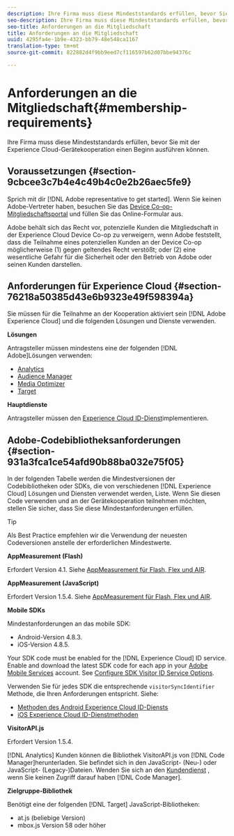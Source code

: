 ```yaml
---
description: Ihre Firma muss diese Mindeststandards erfüllen, bevor Sie mit der Experience Cloud-Gerätekooperation einen Beginn ausführen können.
seo-description: Ihre Firma muss diese Mindeststandards erfüllen, bevor Sie mit der Experience Cloud-Gerätekooperation einen Beginn ausführen können.
seo-title: Anforderungen an die Mitgliedschaft
title: Anforderungen an die Mitgliedschaft
uuid: 4295fa4e-1b9e-4323-bb79-48e548ca1167
translation-type: tm+mt
source-git-commit: 822882d4f9bb9eed7cf116597b62d07bbe94376c

---
```



# Anforderungen an die Mitgliedschaft{#membership-requirements}

Ihre Firma muss diese Mindeststandards erfüllen, bevor Sie mit der Experience Cloud-Gerätekooperation einen Beginn ausführen können.

## Voraussetzungen {#section-9cbcee3c7b4e4c49b4c0e2b26aec5fe9}

Sprich mit dir [!DNL Adobe representative to get started]. Wenn Sie keinen Adobe-Vertreter haben, besuchen Sie das [Device Co-op-Mitgliedschaftsportal](http://landing.adobe.com/en/na/events/summit/275658-summit-co-op.html) und füllen Sie das Online-Formular aus.

Adobe behält sich das Recht vor, potenzielle Kunden die Mitgliedschaft in der Experience Cloud Device Co-op zu verweigern, wenn Adobe feststellt, dass die Teilnahme eines potenziellen Kunden an der Device Co-op möglicherweise (1) gegen geltendes Recht verstößt; oder (2) eine wesentliche Gefahr für die Sicherheit oder den Betrieb von Adobe oder seinen Kunden darstellen.

## Anforderungen für Experience Cloud {#section-76218a50385d43e6b9323e49f598394a}

Sie müssen für die Teilnahme an der Kooperation aktiviert sein [!DNL Adobe Experience Cloud] und die folgenden Lösungen und Dienste verwenden.

**Lösungen**

Antragsteller müssen mindestens eine der folgenden [!DNL Adobe]Lösungen verwenden:

* [Analytics](http://www.adobe.com/de/marketing-cloud/web-analytics.html)
* [Audience Manager](http://www.adobe.com/de/marketing-cloud/data-management-platform.html)
* [Media Optimizer](http://www.adobe.com/marketing-cloud/online-advertising-management.html)
* [Target](http://www.adobe.com/de/marketing-cloud/testing-targeting.html)

**Hauptdienste**

Antragsteller müssen den [Experience Cloud ID-Dienst](https://docs.adobe.com/content/help/de-DE/id-service/using/home.html)implementieren.

## Adobe-Codebibliotheksanforderungen {#section-931a3fca1ce54afd90b88ba032e75f05}

In der folgenden Tabelle werden die Mindestversionen der Codebibliotheken oder SDKs, die von verschiedenen [!DNL Experience Cloud] Lösungen und Diensten verwendet werden, Liste. Wenn Sie diesen Code verwenden und an der Gerätekooperation teilnehmen möchten, stellen Sie sicher, dass Sie diese Mindestanforderungen erfüllen.

>[!TIP]
>
>Als Best Practice empfehlen wir die Verwendung der neuesten Codeversionen anstelle der erforderlichen Mindestwerte.

**AppMeasurement (Flash)**

Erfordert Version 4.1. Siehe [AppMeasurement für Flash, Flex und AIR](https://github.com/AdobeDocs/analytics-1.4-apis/blob/master/docs/data-insertion-api/index.md).

**AppMeasurement (JavaScript)**

Erfordert Version 1.5.4. Siehe [AppMeasurement für Flash, Flex und AIR](https://docs.adobe.com/content/help/en/analytics/implementation/js/migrate-from-hcode.html).

**Mobile SDKs**

Mindestanforderungen an das mobile SDK:

* Android-Version 4.8.3.
* iOS-Version 4.8.5.

Your SDK code must be enabled for the [!DNL Experience Cloud] ID service. Enable and download the latest SDK code for each app in your [Adobe Mobile Services](https://mobilemarketing.adobe.com/) account. See [Configure SDK Visitor ID Service Options](https://docs.adobe.com/content/help/en/mobile-services/using/manage-app-settings-ug/configuring-app/t-config-visitor.html).

Verwenden Sie für jedes SDK die entsprechende `visitorSyncIdentifier` Methode, die Ihren Anforderungen entspricht. Siehe:

* [Methoden des Android Experience Cloud ID-Diensts](https://docs.adobe.com/content/help/en/mobile-services/android/experience-cloud-android/mcvid.html)
* [iOS Experience Cloud ID-Dienstmethoden](https://docs.adobe.com/content/help/en/mobile-services/ios/exp-cloud-ios/mcvid.html)

**VisitorAPI.js**

Erfordert Version 1.5.4.

[!DNL Analytics] Kunden können die Bibliothek VisitorAPI.js von [!DNL Code Manager]herunterladen. Sie befindet sich in den JavaScript- (Neu-) oder JavaScript- (Legacy-)Dateien. Wenden Sie sich an den [Kundendienst](https://helpx.adobe.com/de/marketing-cloud/contact-support.html) , wenn Sie keinen Zugriff darauf haben [!DNL Code Manager].

**Zielgruppe-Bibliothek**

Benötigt eine der folgenden [!DNL Target] JavaScript-Bibliotheken:

* at.js (beliebige Version)
* mbox.js Version 58 oder höher

